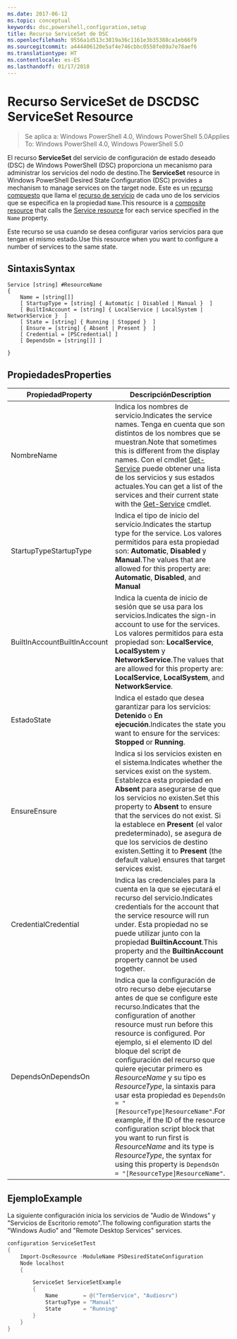 ```yaml
---
ms.date: 2017-06-12
ms.topic: conceptual
keywords: dsc,powershell,configuration,setup
title: Recurso ServiceSet de DSC
ms.openlocfilehash: 9556a1d513c3819a36c1161e3b35388ca1eb66f9
ms.sourcegitcommit: a444406120e5af4e746cbbc0558fe89a7e78aef6
ms.translationtype: HT
ms.contentlocale: es-ES
ms.lasthandoff: 01/17/2018
---
```

# <a name="dsc-serviceset-resource"></a><span data-ttu-id="80d54-103">Recurso ServiceSet de DSC</span><span class="sxs-lookup"><span data-stu-id="80d54-103">DSC ServiceSet Resource</span></span>

> <span data-ttu-id="80d54-104">Se aplica a: Windows PowerShell 4.0, Windows PowerShell 5.0</span><span class="sxs-lookup"><span data-stu-id="80d54-104">Applies To: Windows PowerShell 4.0, Windows PowerShell 5.0</span></span>


<span data-ttu-id="80d54-105">El recurso **ServiceSet** del servicio de configuración de estado deseado (DSC) de Windows PowerShell (DSC) proporciona un mecanismo para administrar los servicios del nodo de destino.</span><span class="sxs-lookup"><span data-stu-id="80d54-105">The **ServiceSet** resource in Windows PowerShell Desired State Configuration (DSC) provides a mechanism to manage services on the target node.</span></span> <span data-ttu-id="80d54-106">Este es un [recurso compuesto](authoringResourceComposite.md) que llama el [recurso de servicio](serviceResource.md) de cada uno de los servicios que se especifica en la propiedad `Name`.</span><span class="sxs-lookup"><span data-stu-id="80d54-106">This resource is a [composite resource](authoringResourceComposite.md) that calls the [Service resource](serviceResource.md) for each service specified in the `Name` property.</span></span>

<span data-ttu-id="80d54-107">Este recurso se usa cuando se desea configurar varios servicios para que tengan el mismo estado.</span><span class="sxs-lookup"><span data-stu-id="80d54-107">Use this resource when you want to configure a number of services to the same state.</span></span>

## <a name="syntax"></a><span data-ttu-id="80d54-108">Sintaxis</span><span class="sxs-lookup"><span data-stu-id="80d54-108">Syntax</span></span>

```
Service [string] #ResourceName
{
    Name = [string[]]
    [ StartupType = [string] { Automatic | Disabled | Manual }  ]
    [ BuiltInAccount = [string] { LocalService | LocalSystem | NetworkService }  ]
    [ State = [string] { Running | Stopped }  ]
    [ Ensure = [string] { Absent | Present }  ]
    [ Credential = [PSCredential] ]
    [ DependsOn = [string[]] ]
    
}
```

## <a name="properties"></a><span data-ttu-id="80d54-109">Propiedades</span><span class="sxs-lookup"><span data-stu-id="80d54-109">Properties</span></span>

|  <span data-ttu-id="80d54-110">Propiedad</span><span class="sxs-lookup"><span data-stu-id="80d54-110">Property</span></span>  |  <span data-ttu-id="80d54-111">Descripción</span><span class="sxs-lookup"><span data-stu-id="80d54-111">Description</span></span>   | 
|---|---| 
| <span data-ttu-id="80d54-112">Nombre</span><span class="sxs-lookup"><span data-stu-id="80d54-112">Name</span></span>| <span data-ttu-id="80d54-113">Indica los nombres de servicio.</span><span class="sxs-lookup"><span data-stu-id="80d54-113">Indicates the service names.</span></span> <span data-ttu-id="80d54-114">Tenga en cuenta que son distintos de los nombres que se muestran.</span><span class="sxs-lookup"><span data-stu-id="80d54-114">Note that sometimes this is different from the display names.</span></span> <span data-ttu-id="80d54-115">Con el cmdlet [Get-Service](https://technet.microsoft.com/en-us/library/hh849804.aspx) puede obtener una lista de los servicios y sus estados actuales.</span><span class="sxs-lookup"><span data-stu-id="80d54-115">You can get a list of the services and their current state with the [Get-Service](https://technet.microsoft.com/en-us/library/hh849804.aspx) cmdlet.</span></span>|
| <span data-ttu-id="80d54-116">StartupType</span><span class="sxs-lookup"><span data-stu-id="80d54-116">StartupType</span></span>| <span data-ttu-id="80d54-117">Indica el tipo de inicio del servicio.</span><span class="sxs-lookup"><span data-stu-id="80d54-117">Indicates the startup type for the service.</span></span> <span data-ttu-id="80d54-118">Los valores permitidos para esta propiedad son: **Automatic**, **Disabled** y **Manual**.</span><span class="sxs-lookup"><span data-stu-id="80d54-118">The values that are allowed for this property are: **Automatic**, **Disabled**, and **Manual**</span></span>|  
| <span data-ttu-id="80d54-119">BuiltInAccount</span><span class="sxs-lookup"><span data-stu-id="80d54-119">BuiltInAccount</span></span>| <span data-ttu-id="80d54-120">Indica la cuenta de inicio de sesión que se usa para los servicios.</span><span class="sxs-lookup"><span data-stu-id="80d54-120">Indicates the sign-in account to use for the services.</span></span> <span data-ttu-id="80d54-121">Los valores permitidos para esta propiedad son: **LocalService**, **LocalSystem** y **NetworkService**.</span><span class="sxs-lookup"><span data-stu-id="80d54-121">The values that are allowed for this property are: **LocalService**, **LocalSystem**, and **NetworkService**.</span></span>| 
| <span data-ttu-id="80d54-122">Estado</span><span class="sxs-lookup"><span data-stu-id="80d54-122">State</span></span>| <span data-ttu-id="80d54-123">Indica el estado que desea garantizar para los servicios: **Detenido** o **En ejecución**.</span><span class="sxs-lookup"><span data-stu-id="80d54-123">Indicates the state you want to ensure for the services: **Stopped** or **Running**.</span></span>| 
| <span data-ttu-id="80d54-124">Ensure</span><span class="sxs-lookup"><span data-stu-id="80d54-124">Ensure</span></span>| <span data-ttu-id="80d54-125">Indica si los servicios existen en el sistema.</span><span class="sxs-lookup"><span data-stu-id="80d54-125">Indicates whether the services exist on the system.</span></span> <span data-ttu-id="80d54-126">Establezca esta propiedad en **Absent** para asegurarse de que los servicios no existen.</span><span class="sxs-lookup"><span data-stu-id="80d54-126">Set this property to **Absent** to ensure that the services do not exist.</span></span> <span data-ttu-id="80d54-127">Si la establece en **Present** (el valor predeterminado), se asegura de que los servicios de destino existen.</span><span class="sxs-lookup"><span data-stu-id="80d54-127">Setting it to **Present** (the default value) ensures that target services exist.</span></span>|
| <span data-ttu-id="80d54-128">Credential</span><span class="sxs-lookup"><span data-stu-id="80d54-128">Credential</span></span>| <span data-ttu-id="80d54-129">Indica las credenciales para la cuenta en la que se ejecutará el recurso del servicio.</span><span class="sxs-lookup"><span data-stu-id="80d54-129">Indicates credentials for the account that the service resource will run under.</span></span> <span data-ttu-id="80d54-130">Esta propiedad no se puede utilizar junto con la propiedad **BuiltinAccount**.</span><span class="sxs-lookup"><span data-stu-id="80d54-130">This property and the **BuiltinAccount** property cannot be used together.</span></span>| 
| <span data-ttu-id="80d54-131">DependsOn</span><span class="sxs-lookup"><span data-stu-id="80d54-131">DependsOn</span></span>| <span data-ttu-id="80d54-132">Indica que la configuración de otro recurso debe ejecutarse antes de que se configure este recurso.</span><span class="sxs-lookup"><span data-stu-id="80d54-132">Indicates that the configuration of another resource must run before this resource is configured.</span></span> <span data-ttu-id="80d54-133">Por ejemplo, si el elemento ID del bloque del script de configuración del recurso que quiere ejecutar primero es *ResourceName* y su tipo es *ResourceType*, la sintaxis para usar esta propiedad es `DependsOn = "[ResourceType]ResourceName"`.</span><span class="sxs-lookup"><span data-stu-id="80d54-133">For example, if the ID of the resource configuration script block that you want to run first is *ResourceName* and its type is *ResourceType*, the syntax for using this property is `DependsOn = "[ResourceType]ResourceName"`.</span></span>| 



## <a name="example"></a><span data-ttu-id="80d54-134">Ejemplo</span><span class="sxs-lookup"><span data-stu-id="80d54-134">Example</span></span>

<span data-ttu-id="80d54-135">La siguiente configuración inicia los servicios de "Audio de Windows" y "Servicios de Escritorio remoto".</span><span class="sxs-lookup"><span data-stu-id="80d54-135">The following configuration starts the "Windows Audio" and "Remote Desktop Services" services.</span></span>

```powershell
configuration ServiceSetTest
{
    Import-DscResource -ModuleName PSDesiredStateConfiguration
    Node localhost
    {

        ServiceSet ServiceSetExample
        {
            Name        = @("TermService", "Audiosrv")
            StartupType = "Manual"
            State       = "Running"
        } 
    }
}
```


